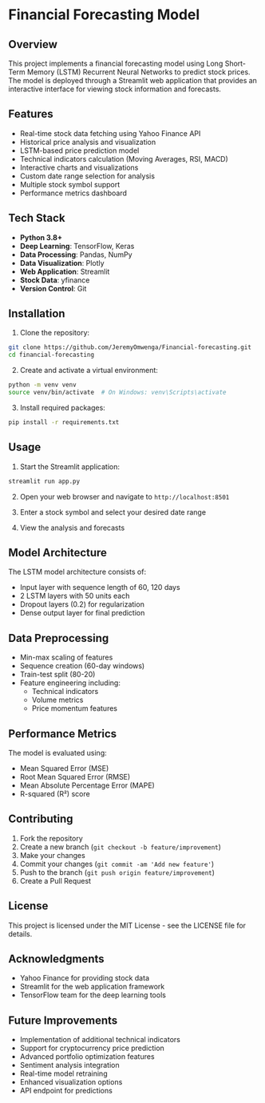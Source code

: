# Financial Forecasting Model

## Overview
This project implements a financial forecasting model using Long Short-Term Memory (LSTM) Recurrent Neural Networks to predict stock prices. The model is deployed through a Streamlit web application that provides an interactive interface for viewing stock information and forecasts.

## Features
- Real-time stock data fetching using Yahoo Finance API
- Historical price analysis and visualization
- LSTM-based price prediction model
- Technical indicators calculation (Moving Averages, RSI, MACD)
- Interactive charts and visualizations
- Custom date range selection for analysis
- Multiple stock symbol support
- Performance metrics dashboard

## Tech Stack
- **Python 3.8+**
- **Deep Learning**: TensorFlow, Keras
- **Data Processing**: Pandas, NumPy
- **Data Visualization**: Plotly
- **Web Application**: Streamlit
- **Stock Data**: yfinance
- **Version Control**: Git

## Installation

1. Clone the repository:
```bash
git clone https://github.com/JeremyOmwenga/Financial-forecasting.git
cd financial-forecasting
```

2. Create and activate a virtual environment:
```bash
python -m venv venv
source venv/bin/activate  # On Windows: venv\Scripts\activate
```

3. Install required packages:
```bash
pip install -r requirements.txt
```

## Usage

1. Start the Streamlit application:
```bash
streamlit run app.py
```

2. Open your web browser and navigate to `http://localhost:8501`

3. Enter a stock symbol and select your desired date range

4. View the analysis and forecasts


## Model Architecture
The LSTM model architecture consists of:
- Input layer with sequence length of 60, 120 days
- 2 LSTM layers with 50 units each
- Dropout layers (0.2) for regularization
- Dense output layer for final prediction

## Data Preprocessing
- Min-max scaling of features
- Sequence creation (60-day windows)
- Train-test split (80-20)
- Feature engineering including:
  - Technical indicators
  - Volume metrics
  - Price momentum features

## Performance Metrics
The model is evaluated using:
- Mean Squared Error (MSE)
- Root Mean Squared Error (RMSE)
- Mean Absolute Percentage Error (MAPE)
- R-squared (R²) score

## Contributing
1. Fork the repository
2. Create a new branch (`git checkout -b feature/improvement`)
3. Make your changes
4. Commit your changes (`git commit -am 'Add new feature'`)
5. Push to the branch (`git push origin feature/improvement`)
6. Create a Pull Request

## License
This project is licensed under the MIT License - see the LICENSE file for details.

## Acknowledgments
- Yahoo Finance for providing stock data
- Streamlit for the web application framework
- TensorFlow team for the deep learning tools


## Future Improvements
- Implementation of additional technical indicators
- Support for cryptocurrency price prediction
- Advanced portfolio optimization features
- Sentiment analysis integration
- Real-time model retraining
- Enhanced visualization options
- API endpoint for predictions
